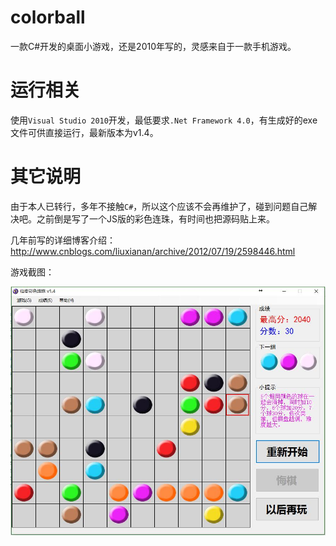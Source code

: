 # colorball

一款C#开发的桌面小游戏，还是2010年写的，灵感来自于一款手机游戏。

# 运行相关

使用`Visual Studio 2010`开发，最低要求`.Net Framework 4.0`，有生成好的exe文件可供直接运行，最新版本为v1.4。

# 其它说明

由于本人已转行，多年不接触`C#`，所以这个应该不会再维护了，碰到问题自己解决吧。之前倒是写了一个JS版的彩色连珠，有时间也把源码贴上来。

几年前写的详细博客介绍：http://www.cnblogs.com/liuxianan/archive/2012/07/19/2598446.html

游戏截图：

![彩色连珠](img/20170603_132551.jpg)
